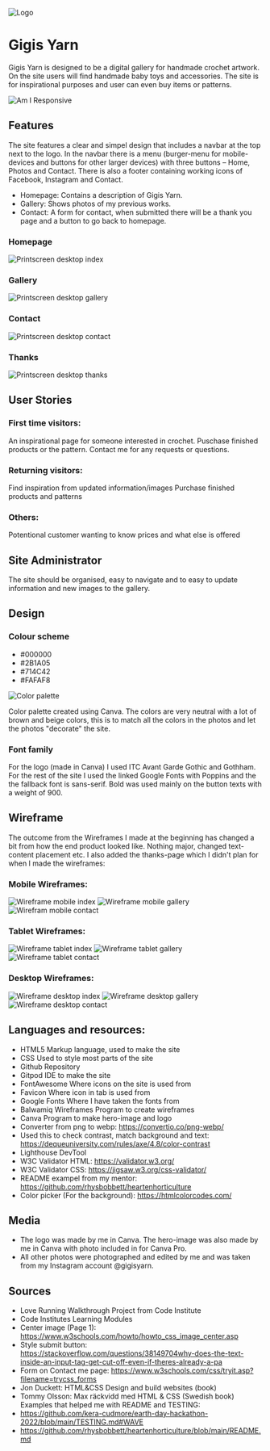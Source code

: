 ![Logo](assets/images/gylogo.webp.webp)

# Gigis Yarn
Gigis Yarn is designed to be a digital gallery for handmade crochet artwork. On the site users will find handmade baby toys and accessories. The site is for inspirational purposes and user can even buy items or patterns. 

![Am I Responsive](assets/img_readme/amiresponsive.png)

## Features
The site features a clear and simpel design that includes a navbar at the top next to the logo. In the navbar there is a menu (burger-menu for mobile-devices and buttons for other larger devices) with three buttons – Home, Photos and Contact. There is also a footer containing working icons of Facebook, Instagram and Contact.  

- Homepage: Contains a description of Gigis Yarn. 
- Gallery: Shows photos of my previous works. 
- Contact: A form for contact, when submitted there will be a thank you page and a button to go back to homepage. 

### Homepage
![Printscreen desktop index](assets/img_readme/print_index1.png)

### Gallery 
![Printscreen desktop gallery](assets/img_readme/print_gallery.png)

### Contact
![Printscreen desktop contact](assets/img_readme/print_contact.png)

### Thanks
![Printscreen desktop thanks](assets/img_readme/print_thanks.png)

## User Stories
### First time visitors:
An inspirational page for someone interested in crochet.
Puschase finished products or the pattern. 
Contact me for any requests or questions.

### Returning visitors:
Find inspiration from updated information/images
Purchase finished products and patterns

### Others: 
Potentional customer wanting to know prices and what else is offered


## Site Administrator
The site should be organised, easy to navigate and to easy to update information and new images to the gallery.

## Design
### Colour scheme
- #000000
- #2B1A05
- #714C42
- #FAFAF8

![Color palette](assets/img_readme/gy_palette.png)

Color palette created using Canva.
The colors are very neutral with a lot of brown and beige colors, this is to match all the colors in the photos and let the photos "decorate" the site. 

### Font family
For the logo (made in Canva) I used ITC Avant Garde Gothic and Gothham.
For the rest of the site I used the linked Google Fonts with Poppins and the the fallback font is sans-serif. 
Bold was used mainly on the button texts with a weight of 900. 

## Wireframe
The outcome from the Wireframes I made at the beginning has changed a bit from how the end product looked like. Nothing major, changed text-content placement etc. 
I also added the thanks-page which I didn't plan for when I made the wireframes:

### Mobile Wireframes:
![Wireframe mobile index](assets/img_readme/wfmobile_index.png) 
![Wireframe mobile gallery](assets/img_readme/wfmobile_gallery.png)
![Wirefram mobile contact](assets/img_readme/wfmobile_contact.png)

### Tablet Wireframes:
![Wireframe tablet index](assets/img_readme/wftab_index.png)
![Wireframe tablet gallery](assets/img_readme/wftab_gallery.png)
![Wireframe tablet contact](assets/img_readme/wftab_contact.png)

### Desktop Wireframes:
![Wireframe desktop index](assets/img_readme/wfdesk_index.png)
![Wireframe desktop gallery](assets/img_readme/wfdesk_gallery.png)
![Wireframe desktop contact](assets/img_readme/wfdesk_contact.png)

## Languages and resources:
- HTML5 Markup language, used to make the site 
- CSS Used to style most parts of the site 
- Github Repository 
- Gitpod IDE to make the site 
- FontAwesome Where icons on the site is used from 
- Favicon Where icon in tab is used from 
- Google Fonts Where I have taken the fonts from 
- Balwamiq Wireframes Program to create wireframes 
- Canva Program to make hero-image and logo 
- Converter from png to webp: https://convertio.co/png-webp/
- Used this to check contrast, match background and text: https://dequeuniversity.com/rules/axe/4.8/color-contrast
- Lighthouse DevTool
- W3C Validator HTML: https://validator.w3.org/
- W3C Validator CSS: https://jigsaw.w3.org/css-validator/
- README exampel from my mentor: https://github.com/rhysbobbett/heartenhorticulture
- Color picker (For the background): https://htmlcolorcodes.com/

## Media
- The logo was made by me in Canva. The hero-image was also made by me in Canva with photo included in for Canva Pro. 
- All other photos were photographed and edited by me and was taken from my Instagram account @gigisyarn. 

## Sources
- Love Running Walkthrough Project from Code Institute
- Code Institutes Learning Modules
- Center image (Page 1): https://www.w3schools.com/howto/howto_css_image_center.asp
- Style submit button: https://stackoverflow.com/questions/38149704why-does-the-text-inside-an-input-tag-get-cut-off-even-if-theres-already-a-pa
- Form on Contact me page: https://www.w3schools.com/css/tryit.asp?filename=trycss_forms
- Jon Duckett: HTML&CSS Design and build websites (book)
- Tommy Olsson: Max räckvidd med HTML & CSS (Swedish book)
Examples that helped me with README and TESTING:
- https://github.com/kera-cudmore/earth-day-hackathon-2022/blob/main/TESTING.md#WAVE
- https://github.com/rhysbobbett/heartenhorticulture/blob/main/README.md



